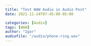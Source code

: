 ```yaml
---
title: "Test WAW Audio in Audio Post"
date: 2021-11-24T07:45:00-05:00

categories: [Audio]
tags: [WAW]
author: "Igor"
audiofile: "/audio/phone-ring.wav"
---
```


